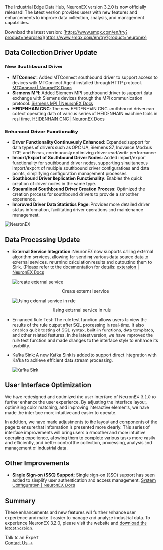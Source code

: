 The Industrial Edge Data Hub, NeuronEX version 3.2.0 is now officially released! The latest version provides users with new features and enhancements to improve data collection, analysis, and management capabilities.

Download the latest version: [https://www.emqx.com/en/try?product=neuronex](https://www.emqx.com/en/try?product=neuronex) 

## Data Collection Driver Update

### New Southbound Driver

- **MTConnect**: Added MTConnect southbound driver to support access to devices with MTConnect Agent installed through HTTP protocol. [MTConnect | NeuronEX Docs](https://docs.emqx.com/en/neuronex/latest/configuration/south-devices/mtconnect/mtconnect.html)
- **Siemens MPI**: Added Siemens MPI southbound driver to support data exchange with Siemens devices through the MPI communication protocol. [Siemens MPI | NeuronEX Docs](https://docs.emqx.com/en/neuronex/latest/configuration/south-devices/siemens-mpi/mpi.html)
- **HEIDENHAIN CNC**: The new HEIDENHAIN CNC southbound driver can collect operating data of various series of HEIDENHAIN machine tools in real time. [HEIDENHAIN CNC | NeuronEX Docs](https://docs.emqx.com/en/neuronex/latest/configuration/south-devices/heidenhain-cnc/heidenhain-cnc.html)

### Enhanced Driver Functionality

- **Driver Functionality Continuously Enhanced**: Expanded support for data types of drivers such as OPC UA, Siemens S7, Inovance Modbus TCP, and Focas, continuously optimizing driver read/write performance.
- **Import/Export of Southbound Driver Nodes**: Added import/export functionality for southbound driver nodes, supporting simultaneous import/export of multiple southbound driver configurations and data points, simplifying configuration management processes.
- **Southbound Driver Replication Functionality**: Enables the quick creation of driver nodes in the same type.
- **Streamlined Southbound Driver Creation Process**: Optimized the creation process for southbound drivers to provide a smoother experience.
- **Improved Driver Data Statistics Page**: Provides more detailed driver status information, facilitating driver operations and maintenance management.

![NeuronEX](https://assets.emqx.com/images/146acb1ef1bfefd359d091c6b1653679.png)

## Data Processing Update

- **External Service Integration**: NeuronEX now supports calling external algorithm services, allowing for sending various data source data to external services, returning calculation results and outputting them to Sink. (Please refer to the documentation for details: [extension | NeuronEX Docs](https://docs.emqx.com/en/neuronex/latest/streaming-processing/extension.html)

  ![create external service](https://assets.emqx.com/images/a72ea6e89b43441ec3308cce6e93905d.png)

  <center>Create external service</center>

  ![Using external service in rule](https://assets.emqx.com/images/708d233faaf492600ab5778ab6ca4f65.png)

<center>Using external service in rule</center>

 

- Enhanced Rule Test: The rule test function allows users to view the results of the rule output after SQL processing in real-time. It also enables quick testing of SQL syntax, built-in functions, data templates, and other related features. In the latest version, we have improved the rule test function and made changes to the interface style to enhance its usability.

- Kafka Sink: A new Kafka Sink is added to support direct integration with Kafka to achieve efficient data stream processing.

  ![Kafka Sink](https://assets.emqx.com/images/260ccce8b12eaff8044a8f5c6300599b.png)

## User Interface Optimization

We have redesigned and optimized the user interface of NeuronEX 3.2.0 to further enhance the user experience. By adjusting the interface layout, optimizing color matching, and improving interactive elements, we have made the interface more intuitive and easier to operate. 

In addition, we have made adjustments to the layout and components of the page to ensure that information is presented more clearly. This series of interface improvements will bring users a smoother and more intuitive operating experience, allowing them to complete various tasks more easily and efficiently, and better control the collection, processing, analysis and management of industrial data.

## Other Improvements

- **Single Sign-on (SSO) Support**: Single sign-on (SSO) support has been added to simplify user authentication and access management. [System Configuration | NeuronEX Docs](https://docs.emqx.com/en/neuronex/latest/admin/sys-configuration.html)

## Summary

These enhancements and new features will further enhance user experience and make it easier to manage and analyze industrial data. To experience NeuronEX 3.2.0, please visit the website and [download the latest version](https://www.emqx.com/en/try?product=neuronex).



<section class="promotion">
    <div>
        Talk to an Expert
    </div>
    <a href="https://www.emqx.com/en/contact?product=solutions" class="button is-gradient">Contact Us →</a>
</section>
